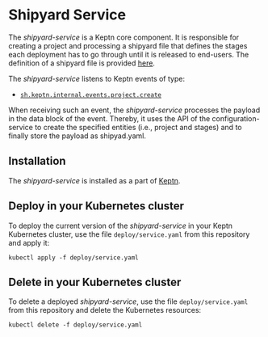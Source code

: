 # Shipyard Service

The *shipyard-service* is a Keptn core component. It is responsible for creating a project and processing a shipyard file that defines the stages each deployment has to go through until it is released to end-users. The definition of a shipyard file is provided [here](https://github.com/keptn/keptn/blob/develop/specification/shipyard.md).

The *shipyard-service* listens to Keptn events of type:
- [`sh.keptn.internal.events.project.create`](https://github.com/keptn/keptn/blob/develop/specification/cloudevents.md#create-project)

When receiving such an event, the *shipyard-service* processes the payload in the data block of the event. Thereby, it uses the API of the configuration-service to create the specified entities (i.e., project and stages) and to finally store the payload as shipyad.yaml.

## Installation

The *shipyard-service* is installed as a part of [Keptn](https://keptn.sh).

## Deploy in your Kubernetes cluster

To deploy the current version of the *shipyard-service* in your Keptn Kubernetes cluster, use the file `deploy/service.yaml` from this repository and apply it:

```console
kubectl apply -f deploy/service.yaml
```

## Delete in your Kubernetes cluster

To delete a deployed *shipyard-service*, use the file `deploy/service.yaml` from this repository and delete the Kubernetes resources:

```console
kubectl delete -f deploy/service.yaml
```